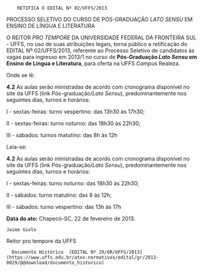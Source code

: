         RETIFICA O EDITAL Nº 02/UFFS/2013  

PROCESSO SELETIVO DO CURSO DE PÓS-GRADUAÇÃO *LATO SENSU*  EM ENSINO DE LÍNGUA E LITERATURA

  

 O REITOR *PRO TEMPORE* DA UNIVERSIDADE FEDERAL DA FRONTEIRA SUL - UFFS, no uso de suas atribuições legais, torna público a retificação do EDITAL Nº 02/UFFS/2013, referente ao Processo Seletivo de candidatos às vagas para ingresso em 2013/1 no curso de **Pós-Graduação *Lato Sensu* em Ensino de Língua e Literatura**, para oferta na UFFS *Campus* Realeza.

 Onde se lê:

 **4.2** As aulas serão ministradas de acordo com cronograma disponível no site da UFFS (link Pós-graduação/*Lato Sensu*), predominantemente nos seguintes dias, turnos e horários:

 I - sextas-feiras: turno vespertino: das 13h30 às 17h30;

 II - sextas-feiras: turno noturno: das 18h30 às 22h30;

 III - sábados: turnos matutino: das 8h às 12h

 Leia-se:

 **4.2** As aulas serão ministradas de acordo com cronograma disponível no site da UFFS (link Pós-graduação/*Lato Sensu*), predominantemente nos seguintes dias, turnos e horários:

 I - sextas-feiras: turno noturno: das 18h30 às 22h30;

 II - sábados: turno matutino: das 8 às 12h;

 III - sábados: turno vespertino: das 13h às 17h

  

   **Data do ato:** Chapecó-SC, 22 de fevereiro de 2013.   
 

    Jaime Giolo   
 Reitor pro tempore da UFFS 

      Documento Histórico  [EDITAL Nº 29/GR/UFFS/2013](https://www.uffs.edu.br/atos-normativos/edital/gr/2013-0029/@@download/documento_historico)     
      